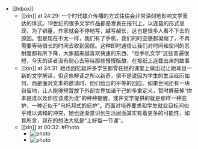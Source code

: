 - [[Inbox]]
    - [[xin]] at 24:29: 一个时代媒介传播的方式往往会非常深刻地影响文学表达的体式。19世纪的很多文学作品都是发表在报刊上，以连载的形式呈现，为了销量，作家就会不停地写，越写越长，这也是很多人看不下去的原因。但是现在不太一样，我们有了手机，我们的时空感都凝缩了，不再需要等待很长的时间去收到回信。这种即时通信让我们对时间和空间的忍耐度都有所下降，大家越来越喜欢快速的东西，“捡手机文学”这些普遍很短，今天的读者没有耐心去等待那些慢慢酝酿，在报纸上连载出来的故事
    - [[xin]] at 24:31: 她也回忆起许多学生都曾在她的课堂上做出过让她耳目一新的文学解读，但这些解读之所以新奇，倒不是说因为学生的生活经历如何，而是面对文本的邀请时，他们给出的平等的回应。如果世间还有一块自留地，让人能够短暂放下外部世界加诸于己的多重定义，暂时屏蔽掉“你本是谁以及你应该成为谁”的种种提醒，或许文学提供的就是那样一种庇护，一种近似于“乌托邦式的庇护”。而面对培养要求和学生就业目标间似乎难以调和的冲突，她也逐渐意识到生活层面其实有着更多的可能性，如其所言，现在的想法大抵是“上好每一节课”。
    - [[xin]] at 00:32: #Photo
        - ![photo](https://firebasestorage.googleapis.com/v0/b/firescript-577a2.appspot.com/o/imgs%2Fapp%2Fxinyiheng%2FLJkgmpH2I?alt=media&token=732716d1-a25f-4327-851a-175b33f4698a)
        - ![photo](https://firebasestorage.googleapis.com/v0/b/firescript-577a2.appspot.com/o/imgs%2Fapp%2Fxinyiheng%2FmzRplgv5z?alt=media&token=9b38aab7-9b1f-4ff8-b7ca-d38f9e3f7b89)
